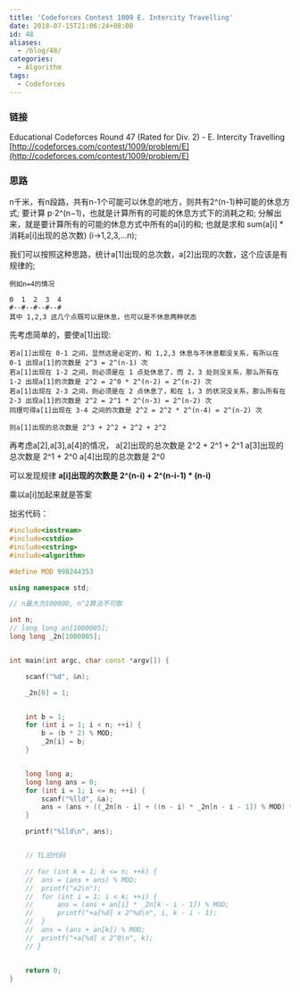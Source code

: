 ```yaml
---
title: 'Codeforces Contest 1009 E. Intercity Travelling'
date: 2018-07-15T21:06:24+08:00
id: 48
aliases:
  - /blog/48/
categories:
  - Algorithm
tags:
  - Codeforces
---
```


### 链接
Educational Codeforces Round 47 (Rated for Div. 2) - E. Intercity Travelling
[http://codeforces.com/contest/1009/problem/E](http://codeforces.com/contest/1009/problem/E)


### 思路

n千米，有n段路，共有n-1个可能可以休息的地方，则共有2^(n-1)种可能的休息方式;
要计算 p⋅2^(n−1)，也就是计算所有的可能的休息方式下的消耗之和;
分解出来，就是要计算所有的可能的休息方式中所有的a[i]的和;
也就是求和 sum(a[i] * 消耗a[i]出现的总次数) (i->1,2,3,...n);

我们可以按照这种思路，统计a[1]出现的总次数，a[2]出现的次数，这个应该是有规律的;
```
例如n=4的情况

0  1  2  3  4
#--#--#--#--#
其中 1,2,3 这几个点既可以是休息，也可以是不休息两种状态
```

先考虑简单的，要使a[1]出现:
```
若a[1]出现在 0-1 之间，显然这是必定的，和 1,2,3 休息与不休息都没关系，有所以在 0-1 出现a[1]的次数是 2^3 = 2^(n-1) 次
若a[1]出现在 1-2 之间，则必须是在 1 点处休息了，而 2，3 处则没关系，那么所有在 1-2 出现a[1]的次数是 2^2 = 2^0 * 2^(n-2) = 2^(n-2) 次
若a[1]出现在 2-3 之间，则必须是在 2 点休息了，和在 1，3 的状况没关系，那么所有在 2-3 出现a[1]的次数是 2^2 = 2^1 * 2^(n-3) = 2^(n-2) 次
同理可得a[1]出现在 3-4 之间的次数是 2^2 = 2^2 * 2^(n-4) = 2^(n-2) 次

则a[1]出现的总次数是 2^3 + 2^2 + 2^2 + 2^2
```
再考虑a[2],a[3],a[4]的情况，
a[2]出现的总次数是 2^2 + 2^1 + 2^1
a[3]出现的总次数是 2^1 + 2^0
a[4]出现的总次数是 2^0


可以发现规律
**a[i]出现的次数是 2^(n-i) + 2^(n-i-1) * (n-i)**

乘以a[i]加起来就是答案


拙劣代码：
```cpp
#include<iostream>
#include<cstdio>
#include<cstring>
#include<algorithm>

#define MOD 998244353

using namespace std;

// n最大为100000, n^2算法不可取

int n;
// long long an[1000005];
long long _2n[1000005];


int main(int argc, char const *argv[]) {

	scanf("%d", &n);

	_2n[0] = 1;


	int b = 1;
	for (int i = 1; i < n; ++i) {
		b = (b * 2) % MOD;
		_2n[i] = b;
	}


	long long a;
	long long ans = 0;
	for (int i = 1; i <= n; ++i) {
		scanf("%lld", &a);
		ans = (ans + ((_2n[n - i] + ((n - i) * _2n[n - i - 1]) % MOD) * a) % MOD) % MOD;
	}

	printf("%lld\n", ans);


	// TL旧代码

	// for (int k = 1; k <= n; ++k) {
	// 	ans = (ans + ans) % MOD;
	// 	printf("x2\n");
	// 	for (int i = 1; i < k; ++i) {
	// 		ans = (ans + an[i] * _2n[k - i - 1]) % MOD;
	// 		printf("+a[%d] x 2^%d\n", i, k - i - 1);
	// 	}
	// 	ans = (ans + an[k]) % MOD;
	// 	printf("+a[%d] x 2^0\n", k);
	// }


	return 0;
}
```
